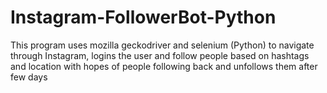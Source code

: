 # Instagram-FollowerBot-Python
This program uses mozilla geckodriver and selenium (Python) to navigate through Instagram, logins the user and follow people based on hashtags and location with hopes of people following back and unfollows them after few days
